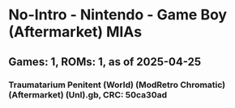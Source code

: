 # No-Intro - Nintendo - Game Boy (Aftermarket) MIAs
## Games: 1, ROMs: 1, as of 2025-04-25

### Traumatarium Penitent (World) (ModRetro Chromatic) (Aftermarket) (Unl).gb, CRC: 50ca30ad
